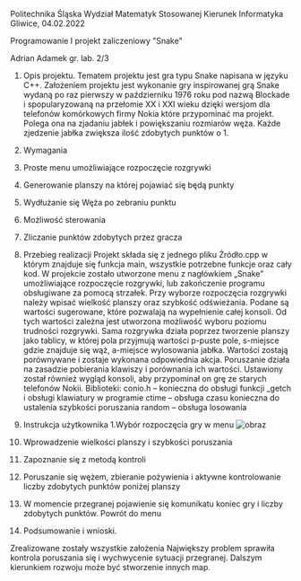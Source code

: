 Politechnika Śląska
Wydział Matematyk Stosowanej
Kierunek Informatyka
Gliwice, 04.02.2022



Programowanie I
projekt zaliczeniowy
"Snake"

Adrian Adamek gr. lab. 2/3


1. Opis projektu.
Tematem projektu jest gra typu Snake napisana w języku C++. Założeniem projektu jest wykonanie gry inspirowanej grą Snake wydaną po raz pierwszy w październiku 1976 roku pod nazwą Blockade i spopularyzowaną na przełomie XX i XXI wieku dzięki wersjom dla telefonów komórkowych firmy Nokia które przypominać ma projekt. Polega ona na zjadaniu jabłek i powiększaniu  rozmiarów węża. Każde zjedzenie jabłka zwiększa ilość zdobytych punktów o 1.

2. Wymagania 
1. Proste menu umożliwiające rozpoczęcie rozgrywki
2. Generowanie planszy na której pojawiać się będą punkty
3. Wydłużanie się Węża po zebraniu punktu
4. Możliwość sterowania 
5. Zliczanie punktów zdobytych przez gracza

3. Przebieg realizacji 
Projekt składa się z jednego pliku Źródło.cpp w którym znajduje się funkcja main, wszystkie potrzebne funkcje oraz cały kod. 
W projekcie zostało utworzone menu z nagłówkiem „Snake” umożliwiające rozpoczęcie rozgrywki, lub zakończenie programu obsługiwane za pomocą strzałek.
Przy wyborze rozpoczęcia rozgrywki należy wpisać wielkość planszy oraz szybkość odświeżania. Podane są wartości sugerowane, które pozwalają na wypełnienie całej konsoli. Od tych wartości zależna jest utworzona możliwość wyboru poziomu trudności rozgrywki.
Sama rozgrywka działa poprzez tworzenie planszy jako tablicy, w której pola przyjmują wartości p-puste pole, s-miejsce gdzie znajduje się wąż, a-miejsce wylosowania jabłka. Wartości zostają porównywane i zostaje wykonana odpowiednia akcja. Poruszanie działa na zasadzie pobierania klawiszy i porównania ich wartości. 
Ustawiony został również wygląd konsoli, aby przypominał on grę ze starych telefonów Nokii.
Biblioteki:
conio.h – konieczna do obsługi funkcji _getch i obsługi klawiatury w programie
ctime – obsługa czasu konieczna do ustalenia szybkości poruszania
random – obsługa losowania

4. Instrukcja użytkownika 
1.Wybór rozpoczęcia gry w menu
 ![obraz](https://user-images.githubusercontent.com/66797963/153300426-999010fe-1a0b-45d3-a2f9-3d59b30bdda9.png)

2. Wprowadzenie wielkości planszy i szybkości poruszania
 



3. Zapoznanie się z metodą kontroli
 



5. Poruszanie się wężem, zbieranie pożywienia i aktywne kontrolowanie liczby zdobytych punktów poniżej planszy
 



6. W momencie przegranej pojawienie się komunikatu koniec gry i liczby zdobytych punktów. Powrót do menu
 



5. Podsumowanie i wnioski.

Zrealizowane zostały wszystkie założenia Największy problem sprawiła kontrola poruszania się i wychwycenie sytuacji przegranej. Dalszym kierunkiem rozwoju może być stworzenie innych map.
